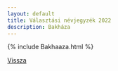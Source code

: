 ```yaml
---
layout: default
title: Választási névjegyzék 2022
description: Bakháza
---
```


{% include Bakhaaza.html %}

[Vissza](./)